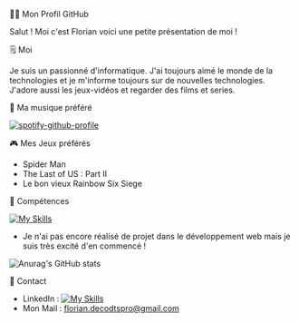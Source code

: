 👨‍💻 Mon Profil GitHub

Salut ! Moi c'est Florian voici une petite présentation de moi !

🗒️ Moi

Je suis un passionné d'informatique. J'ai toujours aimé le monde de la technologies et je m'informe toujours sur de nouvelles technologies. 
J'adore aussi les jeux-vidéos et regarder des films et series. 

🎵 Ma musique préféré 

[![spotify-github-profile](https://spotify-github-profile.vercel.app/api/view?uid=zertyboy45&cover_image=true&theme=natemoo-re&show_offline=false&background_color=121212&interchange=false&bar_color=53b14f&bar_color_cover=false)](https://github.com/kittinan/spotify-github-profile)


🎮 Mes Jeux préférés

- Spider Man
- The Last of US : Part II
- Le bon vieux Rainbow Six Siege

💪 Compétences

[![My Skills](https://skillicons.dev/icons?i=html,css,php,wordpress)](https://skillicons.dev)
- Je n'ai pas encore réalisé de projet dans le développement web mais je suis très excité d'en commencé !

![Anurag's GitHub stats](https://github-readme-stats.vercel.app/api?username=Fl0-94&show_icons=true&theme=radical)




📳 Contact

- LinkedIn : [![My Skills](https://skillicons.dev/icons?i=linkedin)](https://www.linkedin.com/in/florian-d-70a926176/) 
- Mon Mail : florian.decodtspro@gmail.com
